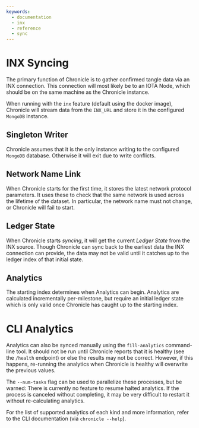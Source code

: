 ```yaml
---
keywords:
  - documentation
  - inx
  - reference
  - sync
---
```


# INX Syncing

The primary function of Chronicle is to gather confirmed tangle data via an INX connection. This connection will most likely be to an IOTA Node, which should be on the same machine as the Chronicle instance.

When running with the `inx` feature (default using the docker image), Chronicle will stream data from the `INX_URL` and store it in the configured `MongoDB` instance.

## Singleton Writer

Chronicle assumes that it is the only instance writing to the configured `MongoDB` database. Otherwise it will exit due to write conflicts.

## Network Name Link

When Chronicle starts for the first time, it stores the latest network protocol parameters. It uses these to check that the same network is used across the lifetime of the dataset. In particular, the network name must not change, or Chronicle will fail to start.

## Ledger State

When Chronicle starts _syncing_, it will get the current _Ledger State_ from the INX source. Though Chronicle can sync back to the earliest data the INX connection can provide, the data may not be valid until it catches up to the ledger index of that initial state.

## Analytics

The starting index determines when Analytics can begin. Analytics are calculated incrementally per-milestone, but require an initial ledger state which is only valid once Chronicle has caught up to the starting index.

# CLI Analytics

Analytics can also be synced manually using the `fill-analytics` command-line tool. It should not be run until Chronicle reports that it is healthy (see the `/health` endpoint) or else the results may not be correct. However, if this happens, re-running the analytics when Chronicle is healthy will overwrite the previous values.

The `--num-tasks` flag can be used to parallelize these processes, but be warned: There is currently no feature to resume halted analytics. If the process is canceled without completing, it may be very difficult to restart it without re-calculating analytics.

For the list of supported analytics of each kind and more information, refer to the CLI documentation (via `chronicle --help`).
